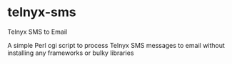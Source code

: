 # telnyx-sms
Telnyx SMS to Email

A simple Perl cgi script to process Telnyx SMS messages to email without installing 
any frameworks or bulky libraries

